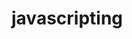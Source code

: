                                                                                                                                                                                           
# javascripting


